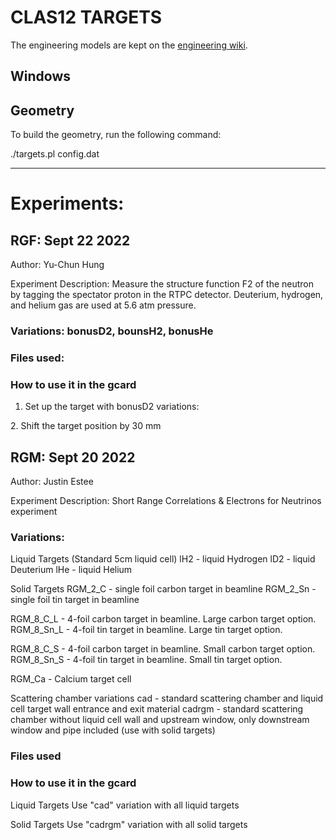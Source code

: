 
# CLAS12 TARGETS

The engineering models are kept on 
the [engineering wiki](https://wiki.jlab.org/Hall-B/engineering/hallb_eng_wiki/index.php/Main_Page).


## Windows


## Geometry

To build the geometry, run the following command:

./targets.pl config.dat

---

# Experiments:


## RGF: Sept 22 2022

Author: Yu-Chun Hung

Experiment Description: Measure the structure function F2 of the neutron by 
tagging the spectator proton in the RTPC detector. Deuterium, hydrogen, and helium gas are used at 5.6 atm pressure.

### Variations: bonusD2, bounsH2, bonusHe

### Files used: 

### How to use it in the gcard
1. Set up the target with bonusD2 variations:
<detector name="experiments/clas12/targets/target" factory="TEXT" variation="bonusD2"/>
2. Shift the target position by 30 mm
<detector name="target">    <position x="0*cm"  y="0*cm"  z="-3.00*cm"  />  </detector>


## RGM: Sept 20 2022

Author: Justin Estee

Experiment Description: Short Range Correlations & Electrons for Neutrinos experiment 


### Variations: 
Liquid Targets (Standard 5cm liquid cell)
lH2 - liquid Hydrogen
lD2 - liquid Deuterium
lHe - liquid Helium

Solid Targets
RGM_2_C - single foil carbon target in beamline
RGM_2_Sn - single foil tin target in beamline

RGM_8_C_L - 4-foil carbon target in beamline. Large carbon target option.
RGM_8_Sn_L - 4-foil tin target in beamline. Large tin target option.

RGM_8_C_S - 4-foil carbon target in beamline. Small carbon target option.
RGM_8_Sn_S - 4-foil tin target in beamline. Small tin target option.

RGM_Ca - Calcium target cell

Scattering chamber variations
cad - standard scattering chamber and liquid cell target wall entrance and exit material
cadrgm - standard scattering chamber without liquid cell wall and upstream window, only downstream window and pipe included (use with solid targets)
### Files used


### How to use it in the gcard
Liquid Targets
Use "cad" variation with all liquid targets
<detector name="experiments/clas12/targets/cad/"   factory="CAD"/>
<detector name="experiments/clas12/targets/target" factory="TEXT" variation="lD2"/>

Solid Targets
Use "cadrgm" variation with all solid targets
<detector name="experiments/clas12/targets/cadrgm/"   factory="CAD"/>
<detector name="experiments/clas12/targets/target" factory="TEXT" variation="RGM_2_C"/>

